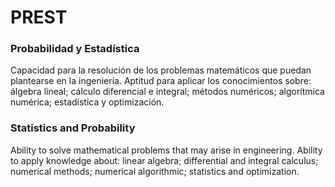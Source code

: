# PREST
### Probabilidad y Estadística
Capacidad para la resolución de los problemas matemáticos que puedan plantearse en la ingeniería. Aptitud para aplicar los conocimientos sobre: álgebra lineal; cálculo diferencial e integral; métodos numéricos; algorítmica numérica; estadística y optimización.
### Statistics and Probability
Ability to solve mathematical problems that may arise in engineering. Ability to apply knowledge about: linear algebra; differential and integral calculus; numerical methods; numerical algorithmic; statistics and optimization.
